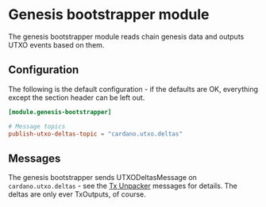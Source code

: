 # Genesis bootstrapper module

The genesis bootstrapper module reads chain genesis data and outputs UTXO events based on them.

## Configuration

The following is the default configuration - if the defaults are OK,
everything except the section header can be left out.

```toml
[module.genesis-bootstrapper]

# Message topics
publish-utxo-deltas-topic = "cardano.utxo.deltas"

```

## Messages

The genesis bootstrapper sends UTXODeltasMessage on `cardano.utxo.deltas` - see
the [Tx Unpacker](../tx_unpacker) messages for details.  The deltas are only ever
TxOutputs, of course.
